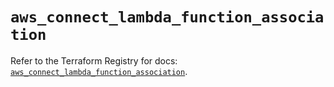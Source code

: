 # `aws_connect_lambda_function_association`

Refer to the Terraform Registry for docs: [`aws_connect_lambda_function_association`](https://registry.terraform.io/providers/hashicorp/aws/6.3.0/docs/resources/connect_lambda_function_association).

